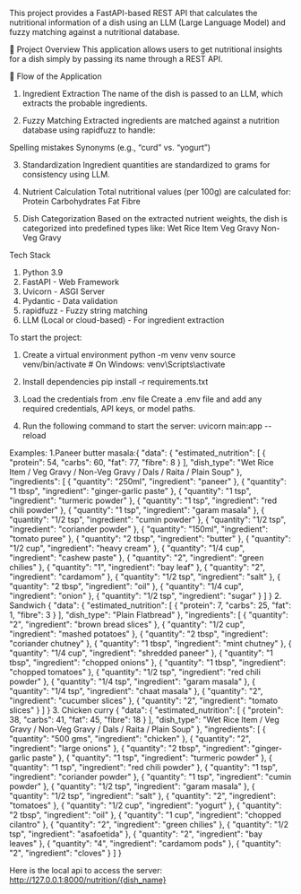 This project provides a FastAPI-based REST API that calculates the nutritional information of a dish using an LLM (Large Language Model) and fuzzy matching against a nutritional database.

🚀 Project Overview
This application allows users to get nutritional insights for a dish simply by passing its name through a REST API.

🔄 Flow of the Application
1. Ingredient Extraction
The name of the dish is passed to an LLM, which extracts the probable ingredients.

2. Fuzzy Matching
Extracted ingredients are matched against a nutrition database using rapidfuzz to handle:

Spelling mistakes
Synonyms (e.g., “curd” vs. “yogurt”)

3. Standardization
Ingredient quantities are standardized to grams for consistency using LLM.

4. Nutrient Calculation
Total nutritional values (per 100g) are calculated for:
Protein
Carbohydrates
Fat
Fibre

5. Dish Categorization
Based on the extracted nutrient weights, the dish is categorized into predefined types like:
Wet Rice Item
Veg Gravy
Non-Veg Gravy

Tech Stack
1. Python 3.9
2. FastAPI - Web Framework
3. Uvicorn - ASGI Server
4. Pydantic - Data validation
5. rapidfuzz - Fuzzy string matching
6. LLM (Local or cloud-based) - For ingredient extraction


To start the project:

1. Create a virtual environment
    python -m venv venv
    source venv/bin/activate  # On Windows: venv\Scripts\activate

2. Install dependencies
    pip install -r requirements.txt

3. Load the credentials from .env file
Create a .env file and add any required credentials, API keys, or model paths.

4. Run the following command to start the server:
 uvicorn main:app --reload

Examples:
1.Paneer butter masala:{
    "data": {
        "estimated_nutrition": [
            {
                "protein": 54,
                "carbs": 60,
                "fat": 77,
                "fibre": 8
            }
        ],
        "dish_type": "Wet Rice Item / Veg Gravy / Non-Veg Gravy / Dals / Raita / Plain Soup"
    },
    "ingredients": [
        {
            "quantity": "250ml",
            "ingredient": "paneer"
        },
        {
            "quantity": "1 tbsp",
            "ingredient": "ginger-garlic paste"
        },
        {
            "quantity": "1 tsp",
            "ingredient": "turmeric powder"
        },
        {
            "quantity": "1 tsp",
            "ingredient": "red chili powder"
        },
        {
            "quantity": "1 tsp",
            "ingredient": "garam masala"
        },
        {
            "quantity": "1/2 tsp",
            "ingredient": "cumin powder"
        },
        {
            "quantity": "1/2 tsp",
            "ingredient": "coriander powder"
        },
        {
            "quantity": "150ml",
            "ingredient": "tomato puree"
        },
        {
            "quantity": "2 tbsp",
            "ingredient": "butter"
        },
        {
            "quantity": "1/2 cup",
            "ingredient": "heavy cream"
        },
        {
            "quantity": "1/4 cup",
            "ingredient": "cashew paste"
        },
        {
            "quantity": "2",
            "ingredient": "green chilies"
        },
        {
            "quantity": "1",
            "ingredient": "bay leaf"
        },
        {
            "quantity": "2",
            "ingredient": "cardamom"
        },
        {
            "quantity": "1/2 tsp",
            "ingredient": "salt"
        },
        {
            "quantity": "2 tbsp",
            "ingredient": "oil"
        },
        {
            "quantity": "1/4 cup",
            "ingredient": "onion"
        },
        {
            "quantity": "1/2 tsp",
            "ingredient": "sugar"
        }
    ]
}
2. Sandwich
{
    "data": {
        "estimated_nutrition": [
            {
                "protein": 7,
                "carbs": 25,
                "fat": 1,
                "fibre": 3
            }
        ],
        "dish_type": "Plain Flatbread"
    },
    "ingredients": [
        {
            "quantity": "2",
            "ingredient": "brown bread slices"
        },
        {
            "quantity": "1/2 cup",
            "ingredient": "mashed potatoes"
        },
        {
            "quantity": "2 tbsp",
            "ingredient": "coriander chutney"
        },
        {
            "quantity": "1 tbsp",
            "ingredient": "mint chutney"
        },
        {
            "quantity": "1/4 cup",
            "ingredient": "shredded paneer"
        },
        {
            "quantity": "1 tbsp",
            "ingredient": "chopped onions"
        },
        {
            "quantity": "1 tbsp",
            "ingredient": "chopped tomatoes"
        },
        {
            "quantity": "1/2 tsp",
            "ingredient": "red chili powder"
        },
        {
            "quantity": "1/4 tsp",
            "ingredient": "garam masala"
        },
        {
            "quantity": "1/4 tsp",
            "ingredient": "chaat masala"
        },
        {
            "quantity": "2",
            "ingredient": "cucumber slices"
        },
        {
            "quantity": "2",
            "ingredient": "tomato slices"
        }
    ]
}
3. Chicken curry
{
    "data": {
        "estimated_nutrition": [
            {
                "protein": 38,
                "carbs": 41,
                "fat": 45,
                "fibre": 18
            }
        ],
        "dish_type": "Wet Rice Item / Veg Gravy / Non-Veg Gravy / Dals / Raita / Plain Soup"
    },
    "ingredients": [
        {
            "quantity": "500 gms",
            "ingredient": "chicken"
        },
        {
            "quantity": "2",
            "ingredient": "large onions"
        },
        {
            "quantity": "2 tbsp",
            "ingredient": "ginger-garlic paste"
        },
        {
            "quantity": "1 tsp",
            "ingredient": "turmeric powder"
        },
        {
            "quantity": "1 tsp",
            "ingredient": "red chili powder"
        },
        {
            "quantity": "1 tsp",
            "ingredient": "coriander powder"
        },
        {
            "quantity": "1 tsp",
            "ingredient": "cumin powder"
        },
        {
            "quantity": "1/2 tsp",
            "ingredient": "garam masala"
        },
        {
            "quantity": "1/2 tsp",
            "ingredient": "salt"
        },
        {
            "quantity": "2",
            "ingredient": "tomatoes"
        },
        {
            "quantity": "1/2 cup",
            "ingredient": "yogurt"
        },
        {
            "quantity": "2 tbsp",
            "ingredient": "oil"
        },
        {
            "quantity": "1 cup",
            "ingredient": "chopped cilantro"
        },
        {
            "quantity": "2",
            "ingredient": "green chilies"
        },
        {
            "quantity": "1/2 tsp",
            "ingredient": "asafoetida"
        },
        {
            "quantity": "2",
            "ingredient": "bay leaves"
        },
        {
            "quantity": "4",
            "ingredient": "cardamom pods"
        },
        {
            "quantity": "2",
            "ingredient": "cloves"
        }
    ]
}

Here is the local api to access the server:
    http://127.0.0.1:8000/nutrition/{dish_name}